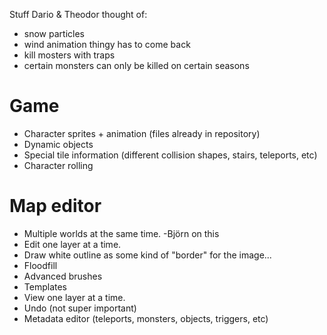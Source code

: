 ﻿Stuff Dario & Theodor thought of:

+ snow particles
+ wind animation thingy has to come back
+ kill mosters with traps
+ certain monsters can only be killed on certain seasons

# Game

+ Character sprites + animation (files already in repository)
+ Dynamic objects
+ Special tile information (different collision shapes, stairs, teleports, etc)
+ Character rolling

# Map editor

+ Multiple worlds at the same time. -Björn on this
+ Edit one layer at a time.
+ Draw white outline as some kind of "border" for the image...
+ Floodfill
+ Advanced brushes
+ Templates
+ View one layer at a time.
+ Undo (not super important)
+ Metadata editor (teleports, monsters, objects, triggers, etc)